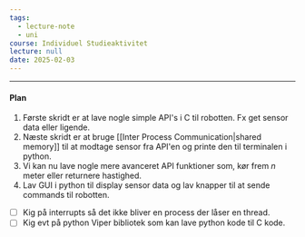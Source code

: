 ```yaml
---
tags:
  - lecture-note
  - uni
course: Individuel Studieaktivitet
lecture: null 
date: 2025-02-03
---
```


--- 
#### Plan
1. Første skridt er at lave nogle simple API's i C til robotten. Fx get sensor data eller ligende.
2. Næste skridt er at bruge [[Inter Process Communication|shared memory]] til at modtage sensor fra API'en og printe den til terminalen i python.
3. Vi kan nu lave nogle mere avanceret API funktioner som, kør frem *n* meter eller returnere hastighed.
4. Lav GUI i python til display sensor data og lav knapper til at sende commands til robotten.

- [ ] Kig på interrupts så det ikke bliver en process der låser en thread.
- [ ] Kig evt på python Viper bibliotek som kan lave python kode til C kode.